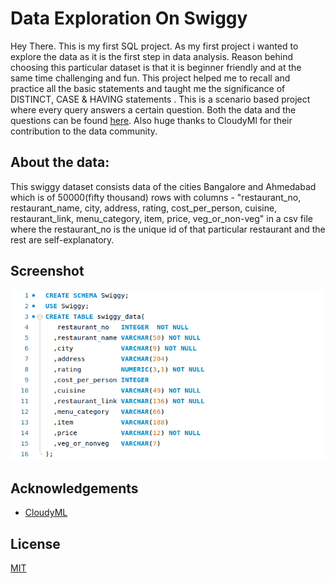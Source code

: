 
# Data Exploration On Swiggy 

Hey There. This is my first SQL project. As my first project i wanted to explore the data as it is the first step in data analysis. Reason behind choosing this particular dataset is that it is beginner friendly and at the same time challenging and fun. This project helped me to recall and practice all the basic statements and taught me the significance of DISTINCT, CASE & HAVING statements .  This is a scenario based project where every query answers a certain question. Both the data and the questions can be found [here](https://drive.google.com/drive/folders/1uIHmw2vkNthAma9eKnmqKmEba7z_6D0B?usp=sharing). Also huge thanks to CloudyMl for their contribution to the data community.
## About the data:



This swiggy dataset consists data of the cities Bangalore and Ahmedabad which is of 50000(fifty thousand) rows with columns  - "restaurant_no, restaurant_name,	city,	address,	rating,	cost_per_person,	cuisine,	restaurant_link,	menu_category,	item,	price,	veg_or_non-veg" in a csv file where the restaurant_no is the unique id of that particular restaurant and the rest are self-explanatory.
## Screenshot
![Query Screenshot](https://github.com/AkhilBodi/My_Projects/blob/main/SQL%20Projects/Data%20Exploration%20On%20Swiggy/Query%20Screenshot.png)


## Acknowledgements

 - [CloudyML](https://www.youtube.com/watch?v=3Gptq4VYEW4)

## License

[MIT](https://choosealicense.com/licenses/mit/)
